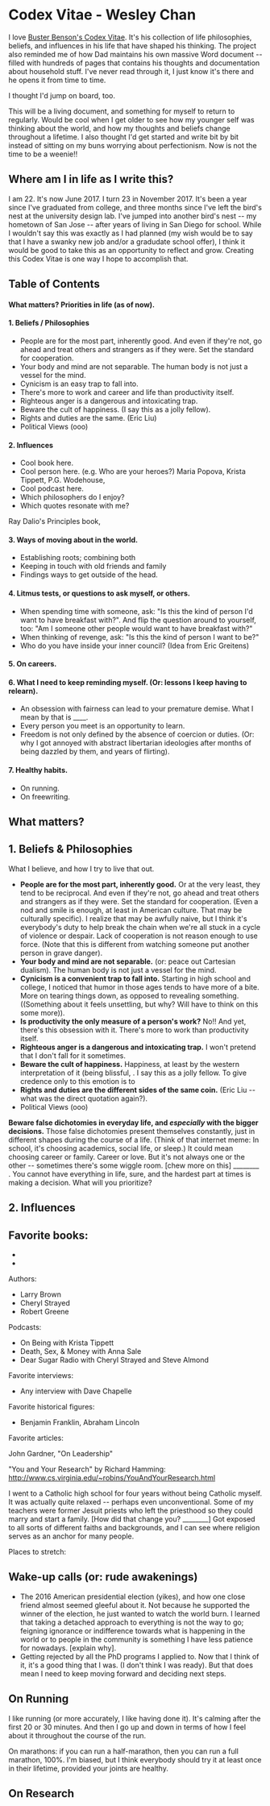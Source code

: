 # Codex Vitae - Wesley Chan

I love [Buster Benson's Codex Vitae](https://github.com/busterbenson/public/blob/master/Codex.md). It's his collection of life philosophies, beliefs, and influences in his life that have shaped his thinking. The project also reminded me of how Dad maintains his own massive Word document -- filled with hundreds of pages that contains his thoughts and documentation about household stuff. I've never read through it, I just know it's there and he opens it from time to time.

I thought I'd jump on board, too.

This will be a living document, and something for myself to return to regularly. Would be cool when I get older to see how my younger self was thinking about the world, and how my thoughts and beliefs change throughout a lifetime. I also thought I'd get started and write bit by bit instead of sitting on my buns worrying about perfectionism. Now is not the time to be a weenie!!

## Where am I in life as I write this? 

I am 22. It's now June 2017. I turn 23 in November 2017. It's been a year since I've graduated from college, and three months since I've left the bird's nest at the university design lab. I've jumped into another bird's nest -- my hometown of San Jose -- after years of living in San Diego for school. While I wouldn't say this was exactly as I had planned (my wish would be to say that I have a swanky new job and/or a gradudate school offer), I think it would be good to take this as an opportunity to reflect and grow. Creating this Codex Vitae is one way I hope to accomplish that.

## Table of Contents

#### What matters? Priorities in life (as of now).

#### 1. Beliefs / Philosophies

- People are for the most part, inherently good. And even if they're not, go ahead and treat others and strangers as if they were. Set the standard for cooperation.
- Your body and mind are not separable. The human body is not just a vessel for the mind. 
- Cynicism is an easy trap to fall into.
- There's more to work and career and life than productivity itself.
- Righteous anger is a dangerous and intoxicating trap.
- Beware the cult of happiness. (I say this as a jolly fellow). 
- Rights and duties are the same. (Eric Liu)
- Political Views (ooo)


#### 2. Influences

- Cool book here.
- Cool person here. (e.g. Who are your heroes?) Maria Popova, Krista Tippett, P.G. Wodehouse, 
- Cool podcast here.
- Which philosophers do I enjoy?
- Which quotes resonate with me?

Ray Dalio's Principles book, 

#### 3. Ways of moving about in the world.

- Establishing roots; combining both 
- Keeping in touch with old friends and family
- Findings ways to get outside of the head.

#### 4. Litmus tests, or questions to ask myself, or others.

- When spending time with someone, ask: "Is this the kind of person I'd want to have breakfast with?". And flip the question around to yourself, too: "Am I someone other people would want to have breakfast with?"
- When thinking of revenge, ask: "Is this the kind of person I want to be?"
- Who do you have inside your inner council? (Idea from Eric Greitens)

#### 5. On careers.


#### 6. What I need to keep reminding myself. (Or: lessons I keep having to relearn). 

- An obsession with fairness can lead to your premature demise. What I mean by that is ____.
- Every person you meet is an opportunity to learn.
- Freedom is not only defined by the absence of coercion or duties. (Or: why I got annoyed with abstract libertarian ideologies after months of being dazzled by them, and years of flirting).

#### 7. Healthy habits.

- On running.
- On freewriting.

## What matters?


## 1. Beliefs & Philosophies 

What I believe, and how I try to live that out.

- **People are for the most part, inherently good.** Or at the very least, they tend to be reciprocal. And even if they're not, go ahead and treat others and strangers as if they were. Set the standard for cooperation. (Even a nod and smile is enough, at least in American culture. That may be culturally specific). I realize that may be awfully naive, but I think it's everybody's duty to help break the chain when we're all stuck in a cycle of violence or despair. Lack of cooperation is not reason enough to use force. (Note that this is different from watching someone put another person in grave danger).
- **Your body and mind are not separable.** (or: peace out Cartesian dualism). The human body is not just a vessel for the mind. 
- **Cynicism is a convenient trap to fall into.** Starting in high school and college, I noticed that humor in those ages tends to have more of a bite. More on tearing things down, as opposed to revealing something. ((Something about it feels unsettling, but why? Will have to think on this some more)). 
- **Is productivity the only measure of a person's work?** No!! And yet, there's this obsession with it. There's more to work than productivity itself.
- **Righteous anger is a dangerous and intoxicating trap.** I won't pretend that I don't fall for it sometimes.
- **Beware the cult of happiness.** Happiness, at least by the western interpretation of it (being blissful, . I say this as a jolly fellow. To give credence only to this emotion is to  
- **Rights and duties are the different sides of the same coin.** (Eric Liu -- what was the direct quotation again?). 
- Political Views (ooo)

**Beware false dichotomies in everyday life, and *especially* with the bigger decisions.** Those false dichotomies present themselves constantly, just in different shapes during the course of a life. (Think of that internet meme: In school, it's choosing academics, social life, or sleep.) It could mean choosing career or family. Career or love. But it's not always one or the other -- sometimes there's some wiggle room. [chew more on this] ________ . You cannot have everything in life, sure, and the hardest part at times is making a decision. What will you prioritize?

## 2. Influences

Favorite books:
- 
-
-

Authors: 
- Larry Brown
- Cheryl Strayed
- Robert Greene

Podcasts:
- On Being with Krista Tippett
- Death, Sex, & Money with Anna Sale
- Dear Sugar Radio with Cheryl Strayed and Steve Almond

Favorite interviews:
- Any interview with Dave Chapelle

Favorite historical figures:
- Benjamin Franklin, Abraham Lincoln

Favorite articles:

John Gardner, "On Leadership"

"You and Your Research" by Richard Hamming: http://www.cs.virginia.edu/~robins/YouAndYourResearch.html

I went to a Catholic high school for four years without being Catholic myself. It was actually quite relaxed -- perhaps even unconventional. Some of my teachers were former Jesuit priests who left the priesthood so they could marry and start a family. [How did that change you? ________] Got exposed to all sorts of different faiths and backgrounds, and I can see where religion serves as an anchor for many people.

Places to stretch:

## Wake-up calls (or: rude awakenings)
- The 2016 American presidential election (yikes), and how one close friend almost seemed gleeful about it. Not because he supported the winner of the election, he just wanted to watch the world burn. I learned that taking a detached approach to everything is not the way to go; feigning ignorance or indifference towards what is happening in the world or to people in the community is something I have less patience for nowadays. [explain why]. 
- Getting rejected by all the PhD programs I applied to. Now that I think of it, it's a good thing that I was. (I don't think I was ready). But that does mean I need to keep moving forward and deciding next steps.

## On Running

I like running (or more accurately, I like having done it). It's calming after the first 20 or 30 minutes. And then I go up and down in terms of how I feel about it throughout the course of the run. 

On marathons: if you can run a half-marathon, then you can run a full marathon, 100%. I'm biased, but I think everybody should try it at least once in their lifetime, provided your joints are healthy. 

## On Research

